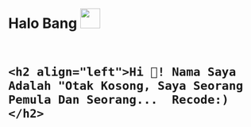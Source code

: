 <h1>
  Halo Bang

  <img src="https://media.giphy.com/media/hvRJCLFzcasrR4ia7z/giphy.gif" width="40px"/>
<h1>

                                                            <h2 align="left">Hi 👋! Nama Saya Adalah "Otak Kosong, Saya Seorang Pemula Dan Seorang...  Recode:)</h2>

###
###


###
###

###


###

